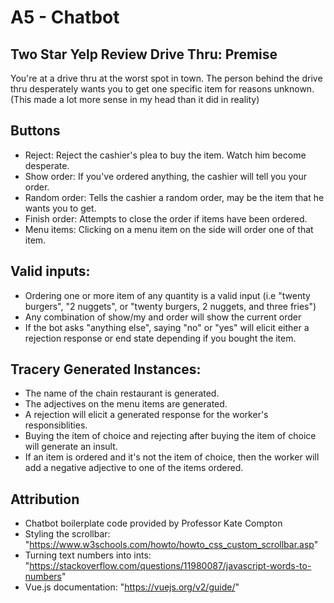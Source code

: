 # A5 - Chatbot

## Two Star Yelp Review Drive Thru: Premise
You're at a drive thru at the worst spot in town. The person behind the drive thru desperately wants you to get one specific item for reasons unknown.
(This made a lot more sense in my head than it did in reality)

## Buttons
- Reject: Reject the cashier's plea to buy the item. Watch him become desperate.
- Show order: If you've ordered anything, the cashier will tell you your order.
- Random order: Tells the cashier a random order, may be the item that he wants you to get.
- Finish order: Attempts to close the order if items have been ordered.
- Menu items: Clicking on a menu item on the side will order one of that item.

## Valid inputs:
- Ordering one or more item of any quantity is a valid input (i.e "twenty burgers", "2 nuggets", or "twenty burgers, 2 nuggets, and three fries")
- Any combination of show/my and order will show the current order
- If the bot asks "anything else", saying "no" or "yes" will elicit either a rejection response or end state depending if you bought the item. 

## Tracery Generated Instances:
- The name of the chain restaurant is generated. 
- The adjectives on the menu items are generated.
- A rejection will elicit a generated response for the worker's responsiblities.
- Buying the item of choice and rejecting after buying the item of choice will generate an insult.
- If an item is ordered and it's not the item of choice, then the worker will add a negative adjective to one of the items ordered. 

## Attribution
- Chatbot boilerplate code provided by Professor Kate Compton
- Styling the scrollbar: "https://www.w3schools.com/howto/howto_css_custom_scrollbar.asp"
- Turning text numbers into ints: "https://stackoverflow.com/questions/11980087/javascript-words-to-numbers"
- Vue.js documentation: "https://vuejs.org/v2/guide/"
